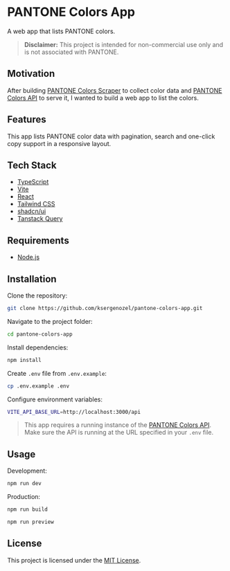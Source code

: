# PANTONE Colors App

A web app that lists PANTONE colors.

> **Disclaimer:**
> This project is intended for non-commercial use only and is not associated with PANTONE.

## Motivation

After building [PANTONE Colors Scraper](https://github.com/ksergenozel/pantone-colors-scraper) to collect color data and [PANTONE Colors API](https://github.com/ksergenozel/pantone-colors-api) to serve it, I wanted to build a web app to list the colors.

## Features

This app lists PANTONE color data with pagination, search and one-click copy support in a responsive layout.

## Tech Stack

- [TypeScript](https://www.typescriptlang.org/)
- [Vite](https://vite.dev)
- [React](https://react.dev)
- [Tailwind CSS](https://tailwindcss.com)
- [shadcn/ui](https://ui.shadcn.com)
- [Tanstack Query](https://tanstack.com/query/latest)

## Requirements

- [Node.js](https://nodejs.org/)

## Installation

Clone the repository:

```bash
git clone https://github.com/ksergenozel/pantone-colors-app.git
```

Navigate to the project folder:

```bash
cd pantone-colors-app
```

Install dependencies:

```bash
npm install
```

Create `.env` file from `.env.example`:

```bash
cp .env.example .env
```

Configure environment variables:

```bash
VITE_API_BASE_URL=http://localhost:3000/api
```

> This app requires a running instance of the [PANTONE Colors API](https://github.com/ksergenozel/pantone-colors-api). Make sure the API is running at the URL specified in your `.env` file.

## Usage

Development:

```bash
npm run dev
```

Production:

```bash
npm run build
```

```bash
npm run preview
```

## License

This project is licensed under the [MIT License](LICENSE).

